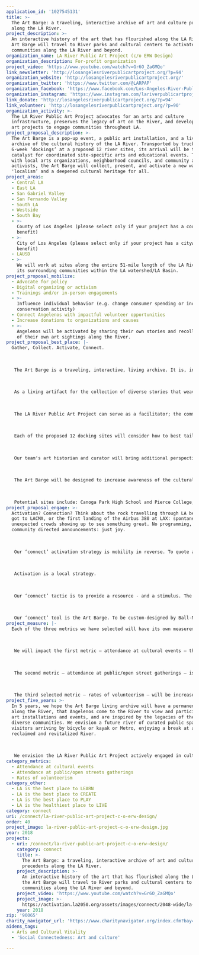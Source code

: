 ```yaml
---
application_id: '1027545131'
title: >-
  The Art Barge: a traveling, interactive archive of art and culture precedents
  along the LA River.
project_description: >-
  An interactive history of the art that has flourished along the LA River, the
  Art Barge will travel to River parks and cultural centers to activate
  communities along the LA River and beyond.
organization_name: LA River Public Art Project (c/o ERW Design)
organization_description: For-profit organization
project_video: 'https://www.youtube.com/watch?v=Gr6O_ZaGMQo'
link_newsletter: 'http://losangelesriverpublicartproject.org/?p=94'
organization_website: 'http://losangelesriverpublicartproject.org/'
organization_twitter: 'https://www.twitter.com/@LARPAP'
organization_facebook: 'https://www.facebook.com/Los-Angeles-River-Public-Art-Project-698775940231398/'
organization_instagram: 'https://www.instagram.com/lariverpublicartproject'
link_donate: 'http://losangelesriverpublicartproject.org/?p=94'
link_volunteer: 'http://losangelesriverpublicartproject.org/?p=90'
organization_activity: >-
  The LA River Public Art Project advocates for an arts and culture
  infrastructure, preserves the legacy of art on the River, and develops public
  art projects to engage communities throughout LA.
project_proposal_description: >-
  The Art Barge is a pop-up event, a public art installation, and a living
  archive of the cultural history of the LA River. Transported by truck, with
  6-week ‘dockings’ at a proposed 12 river sites, its arrival will be the
  catalyst for coordinated site-specific arts and educational events. Together
  with local arts organizations, neighborhood councils, and community arts
  activists, the Art Barge will collect, present, and activate a new wave of
  'localism’ and a deepened cultural heritage for all.
project_areas:
  - Central LA
  - East LA
  - San Gabriel Valley
  - San Fernando Valley
  - South LA
  - Westside
  - South Bay
  - >-
    County of Los Angeles (please select only if your project has a countywide
    benefit)
  - >-
    City of Los Angeles (please select only if your project has a citywide
    benefit)
  - LAUSD
  - >-
    We will work at sites along the entire 51-mile length of the LA River and
    its surrounding communities within the LA watershed/LA Basin.
project_proposal_mobilize:
  - Advocate for policy
  - Digital organizing or activism
  - Trainings and/or in-person engagements
  - >-
    Influence individual behavior (e.g. change consumer spending or increase
    conservation activity)
  - Connect Angelenos with impactful volunteer opportunities
  - Increase donations to organizations and causes
  - >-
    Angelenos will be activated by sharing their own stories and recollections
    of their own art sightings along the River. 
project_proposal_best_place: |-
  Gather, Collect. Activate, Connect. 
   
   
   
   The Art Barge is a traveling, interactive, living archive. It is, in itself, an activation. Its unique design and dual function as an archive will attract people of all ages and backgrounds. The activities around the barge 'dockings' will invite people to connect to each other and to their community. 
   
   
   
   As a living artifact for the collection of diverse stories that weave together to form a multi-faceted public place identity, these stories of public art and culture will contribute to the meaning of the River’s communities, reconstituting “communities of memory” that bridge and preserve historical with contemporary public art and cultural projects. 
   
   
   
   The LA River Public Art Project can serve as a facilitator; the communities will lead, explore, and add their stories and recollections of art events along the River. Arts and cultural activities will be presented, discussed, reviewed, and selected in conjunction with individual site partners. 
   
   
   
   Each of the proposed 12 docking sites will consider how to best tailor events, programs, and coordinate with neighborhood community organizations, businesses and residents. 
   
   
   
   Our team's art historian and curator will bring additional perspective to the art installations, events, speaker/music series, and educational activities. While the barge will draw its county-wide audiences, local dockings will provide local residents unique access cultural events and volunteer opportunities.
   
   
   
   The Art Barge will be designed to increase awareness of the cultural history of the River, entice people to go a park they may have never visited before, have a picnic along the River, engage with neighbors and community members at events and activities, encourage local and neighborhood organizations to develop associate events to coincide with Art Barge dockings, and enhance awareness of the cultural history of the LA River. 
   
   
   
   Potential sites include: Canoga Park High School and Pierce College, Woodland Hills (Mile 51); Lautner Building, Winnetka (Mile 49); Reseda City Park, Reseda (Mile 47); Sepulveda Basin Recreational Area, Encino (Mile 45/44); Weddington Park, Studio City (Mile 37); North Atwater Park (Mile 29-30); Sunnynook Park, Atwater Village (Mile 28-29); Louis MacAdams Park, Elysian Valley (Mile 26); Bowtie Parcel, Atwater Village (Mile 26); Ed P Reyes River Greenway, Lincoln Heights (Mile 25); Los Angeles State Historic Park, Chinatown (Mile 23-24); Institute of Contemporary Art, Boyle Heights (Mile 22-23); Sixth Street Viaduct Replacement Project, Arts District (Mile 21); Park Elementary School, Cudahy Park, Cudahy (Mile 14); Hollydale Regional Park, South Gate (Mile 13); Paramount / Dills Park / Clinton Elementary, Domingues High School, Mark Keppel Elementary, Whaley Middle School, Compton (Mile 9); Drake Park Community Center, Long Beach (Miles 1-3), and more to be identified by local communities!
project_proposal_engage: >-
  Activation? Connection? Think about the rock travelling through LA before it
  got to LACMA, or the first landing of the Airbus 380 at LAX: spontaneous and
  unexpected crowds showing up to see something great. No programming, no
  community directed announcements: just joy. 
   
   
   
   Our ‘connect’ activation strategy is mobility in reverse. To quote a well-worn phrase by Francis Bacon, “If Mohammed won’t go to the mountain, bring the mountain to him.” The Art Barge is envisioned as a temporary public art installation, docking at local sites, an event, a moment in history.
   
   
   
   Activation is a local strategy.
   
   
   
   Our ‘connect’ tactic is to provide a resource - and a stimulus. The interactive archive housed in the Art Barge will be content flexible: less data crunching, more hands-on, more connective. As cultural history is collected, viewed, and recorded, the breadth of the heritage of the River and its communities will strengthen the River’s cultural value to the community.
   
   
   
   Our ‘connect’ tool is the Art Barge. To be custom-designed by Ball-Nogues Studio, it will not only be public art, but will also house on-site WiFi, interactive activities, archival intake, and site-specific curated activities for all-ages. Working with local organizations and art constituencies, steeped in the knowledge and networks of each community, a diverse array of events and activities will emerge for each site.
project_measure: |-
  Each of the three metrics we have selected will have its own measurement tool.
   
   
   
   We will impact the first metric — attendance at cultural events — though an increase in numbers of attendance in each community by 1-2% of the current County-wide figure of 12% who have attended a museum and 18% who have attended live performances. As visitors come through to the venue, volunteers will distribute and collect a unique numbered survey and ask them to take a 3-question survey. 
   
    
   
   The second metric — attendance at public/open street gatherings — is a dream metric that we have identified a way to quantify. We propose utilizing city licenses issued for public events in the previous three years for establish a baseline for number of days there were public/open street gatherings in each community. We will add the number of Art Barge’s days of operation/public events to the current year’s city licenses issued to ascertain increase in percentage of in public/open street gatherings for that year. 
   
    
   
   The third selected metric — rates of volunteerism — will be increased in each community by 1-2% of the current countywide figure of 20% who have volunteered formally. We propose creating a survey at volunteer intake/orientation days to quantify the numbers of participants.
project_five_years: >-
  In 5 years, we hope the Art Barge living archive will have a permanent home
  along the River, that Angelenos come to the River to view and participate in
  art installations and events, and are inspired by the legacies of the River's
  diverse communities. We envision a future river of curated public spaces,
  visitors arriving by bicycle or kayak or Metro, enjoying a break at a
  reclaimed and revitalized River.
   
   
   
   We envision the LA River Public Art Project actively engaged in cultural development, and funded and staffed with paid employees and enthusiastic volunteers. We hope to have an established mentoring program to expand cultural and art awareness as we reach across local, regional, and global audiences.
category_metrics:
  - Attendance at cultural events
  - Attendance at public/open streets gatherings
  - Rates of volunteerism
category_other:
  - LA is the best place to LEARN
  - LA is the best place to CREATE
  - LA is the best place to PLAY
  - LA is the healthiest place to LIVE
category: connect
uri: /connect/la-river-public-art-project-c-o-erw-design/
order: 40
project_image: la-river-public-art-project-c-o-erw-design.jpg
year: 2018
projects:
  - uri: /connect/la-river-public-art-project-c-o-erw-design/
    category: connect
    title: >-
      The Art Barge: a traveling, interactive archive of art and culture
      precedents along the LA River.
    project_description: >-
      An interactive history of the art that has flourished along the LA River,
      the Art Barge will travel to River parks and cultural centers to activate
      communities along the LA River and beyond.
    project_video: 'https://www.youtube.com/watch?v=Gr6O_ZaGMQo'
    project_image: >-
      https://activation.la2050.org/assets/images/connect/2048-wide/la-river-public-art-project-c-o-erw-design.jpg
    year: 2018
zip: '90065'
charity_navigator_url: 'https://www.charitynavigator.org/index.cfm?bay=search.profile&ein=364519595'
aidens_tags:
  - Arts and Cultural Vitality
  - 'Social Connectedness: Art and culture'

---
```

